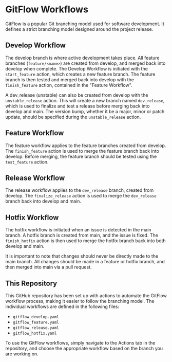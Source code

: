 # GitFlow Workflows

GitFlow is a popular Git branching model used for software development. It defines a strict branching model designed around the project release.

## Develop Workflow
The develop branch is where active development takes place. All feature branches (`feature/<name>`) are created from develop, and merged back into develop when complete. The Develop Workflow is initiated with the `start_feature` action, which creates a new feature branch. The feature branch is then tested and merged back into develop with the `finish_feature` action, contained in the "Feature Workflow".

A dev_release (unstable) can also be created from develop with the `unstable_release` action. This will create a new branch named `dev_release`, which is used to finalize and test a release before merging back into develop and main. The version bump, whether it be a major, minor or patch update, should be specified during the `unstable_release` action.

## Feature Workflow
The feature workflow applies to the feature branches created from develop. The `finish_feature` action is used to merge the feature branch back into develop. Before merging, the feature branch should be tested using the `test_feature` action.

## Release Workflow
The release workflow applies to the `dev_release` branch, created from develop. The `finalize_release` action is used to merge the `dev_release` branch back into develop and main.

## Hotfix Workflow
The hotfix workflow is initiated when an issue is detected in the main branch. A hotfix branch is created from main, and the issue is fixed. The `finish_hotfix` action is then used to merge the hotfix branch back into both develop and main.

It is important to note that changes should never be directly made to the main branch. All changes should be made in a feature or hotfix branch, and then merged into main via a pull request.

## This Repository 
This GitHub repository has been set up with actions to automate the GitFlow workflow process, making it easier to follow the branching model. The individual workflows are defined in the following files:

- `gitflow_develop.yaml`
- `gitflow_feature.yaml`
- `gitflow_release.yaml`
- `gitflow_hotfix.yaml`

To use the GitFlow workflows, simply navigate to the Actions tab in the repository, and choose the appropriate workflow based on the branch you are working on.
